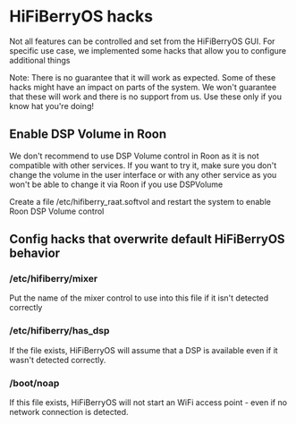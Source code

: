 # HiFiBerryOS hacks

Not all features can be controlled and set from the HiFiBerryOS GUI. For specific use case, we implemented some hacks that allow you to configure additional things

Note: There is no guarantee that it will work as expected. Some of these hacks might have an impact on parts of the system. We won't guarantee that these will work and
there is no support from us. Use these only if you know hat you're doing!

## Enable DSP Volume in Roon

We don't recommend to use DSP Volume control in Roon as it is not compatible with other services. If you want to try it, make sure you don't change the volume 
in the user interface or with any other service as you won't be able to change it via Roon if you use DSPVolume

Create a file /etc/hifiberry_raat.softvol and restart the system to enable Roon DSP Volume control

## Config hacks that overwrite default HiFiBerryOS behavior

### /etc/hifiberry/mixer

Put the name of the mixer control to use into this file if it isn't detected correctly

### /etc/hifiberry/has_dsp

If the file exists, HiFiBerryOS will assume that a DSP is available even if it wasn't detected correctly.

### /boot/noap

If this file exists, HiFiBerryOS will not start an WiFi access point - even if no network connection is detected.
